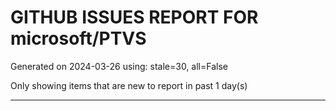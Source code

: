 
# GITHUB ISSUES REPORT FOR microsoft/PTVS


Generated on 2024-03-26 using: stale=30, all=False


Only showing items that are new to report in past 1 day(s)


---
